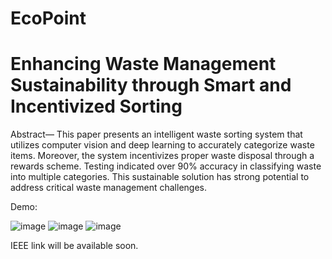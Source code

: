 # EcoPoint
# Enhancing Waste Management Sustainability through Smart and Incentivized Sorting
 
Abstract— This paper presents an intelligent waste sorting system that utilizes computer vision and deep learning to accurately categorize waste items. Moreover, the system incentivizes proper waste disposal through a rewards scheme. Testing indicated over 90% accuracy in classifying waste into multiple categories. This sustainable solution has strong potential to address critical waste management challenges.

Demo:

![image](https://github.com/ahmedinB/EcoPoint/assets/62029069/82cca546-2b32-4f9c-9181-090c25052e97)
![image](https://github.com/ahmedinB/EcoPoint/assets/62029069/7465dc19-7176-47d5-ac27-f50929763906)
![image](https://github.com/ahmedinB/EcoPoint/assets/62029069/5989ea03-7a7f-4c9a-ae21-b3e39f3b992e)


IEEE link will be available soon.
